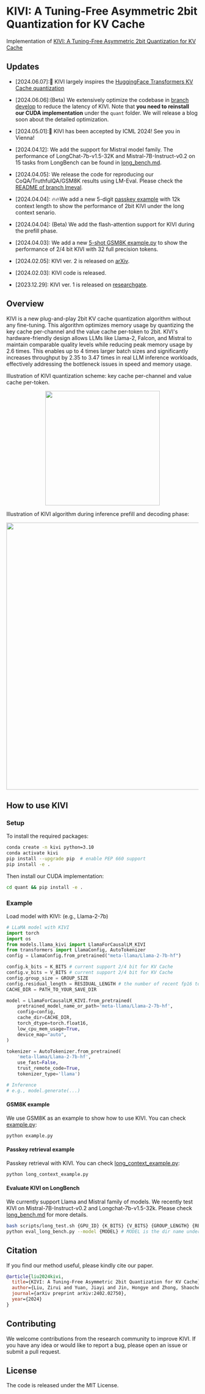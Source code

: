 # KIVI: A Tuning-Free Asymmetric 2bit Quantization for KV Cache

Implementation of [KIVI: A Tuning-Free Asymmetric 2bit Quantization for KV Cache](https://arxiv.org/abs/2402.02750)

## Updates
- [2024.06.07]:🎉 KIVI largely inspires the [HuggingFace Transformers KV Cache quantization](https://huggingface.co/docs/transformers/main/en/generation_strategies#kv-cache-quantization)
- [2024.06.06]:(Beta) We extensively optimize the codebase in [branch develop](https://github.com/jy-yuan/KIVI/tree/develop) to reduce the latency of KIVI. Note that **you need to reinstall our CUDA implementation** under the ```quant``` folder. We will release a blog soon about the detailed optimization.
- [2024.05.01]:🎉 KIVI has been accepted by ICML 2024! See you in Vienna!
- [2024.04.12]: We add the support for Mistral model family. The performance of LongChat-7b-v1.5-32K and Mistral-7B-Instruct-v0.2 on 15 tasks from LongBench can be found in [long_bench.md](./docs/long_bench.md).

- [2024.04.05]: We release the code for reproducing our CoQA/TruthfulQA/GSM8K results using LM-Eval. Please check the [README of branch lmeval](https://github.com/jy-yuan/KIVI/tree/lmeval).

- [2024.04.04]: 🔥🔥We add a new 5-digit [passkey example](./long_context_example.py) with 12k context length to show the performance of 2bit KIVI under the long context senario.

- [2024.04.04]: (Beta) We add the flash-attention support for KIVI during the prefill phase. 

- [2024.04.03]: We add a new [5-shot GSM8K example.py](./example.py) to show the performance of 2/4 bit KIVI with 32 full precision tokens.

- [2024.02.05]: KIVI ver. 2 is released on [arXiv](https://arxiv.org/abs/2402.02750).

- [2024.02.03]: KIVI code is released.

- [2023.12.29]: KIVI ver. 1 is released on [researchgate](https://www.researchgate.net/publication/376831635_KIVI_Plug-and-play_2bit_KV_Cache_Quantization_with_Streaming_Asymmetric_Quantization).

## Overview

KIVI is a new plug-and-play 2bit KV cache quantization algorithm without any fine-tuning. This algorithm optimizes memory usage by quantizing the key cache per-channel and the value cache per-token to 2bit. KIVI's hardware-friendly design allows LLMs like Llama-2, Falcon, and Mistral to maintain comparable quality levels while reducing peak memory usage by 2.6 times. This enables up to 4 times larger batch sizes and significantly increases throughput by 2.35 to 3.47 times in real LLM inference workloads, effectively addressing the bottleneck issues in speed and memory usage.

Illustration of KIVI quantization scheme: key cache per-channel and value cache per-token.
<p align="center">
<img width="300" src="./img/quant_scheme.png">
</p>

Illustration of KIVI algorithm during inference prefill and decoding phase:
<p align="center">
<img width="700" src="./img/algo.png">
</p>

## How to use KIVI

### Setup

To install the required packages:

```bash
conda create -n kivi python=3.10
conda activate kivi
pip install --upgrade pip  # enable PEP 660 support
pip install -e .
```

Then install our CUDA implementation:

```bash
cd quant && pip install -e .
```

### Example

Load model with KIVI: (e.g., Llama-2-7b)

```python
# LLaMA model with KIVI
import torch
import os
from models.llama_kivi import LlamaForCausalLM_KIVI
from transformers import LlamaConfig, AutoTokenizer
config = LlamaConfig.from_pretrained("meta-llama/Llama-2-7b-hf")

config.k_bits = K_BITS # current support 2/4 bit for KV Cache
config.v_bits = V_BITS # current support 2/4 bit for KV Cache
config.group_size = GROUP_SIZE
config.residual_length = RESIDUAL_LENGTH # the number of recent fp16 tokens
CACHE_DIR = PATH_TO_YOUR_SAVE_DIR

model = LlamaForCausalLM_KIVI.from_pretrained(
    pretrained_model_name_or_path='meta-llama/Llama-2-7b-hf',
    config=config,
    cache_dir=CACHE_DIR,
    torch_dtype=torch.float16,
    low_cpu_mem_usage=True,
    device_map="auto",
)

tokenizer = AutoTokenizer.from_pretrained(
    'meta-llama/Llama-2-7b-hf', 
    use_fast=False, 
    trust_remote_code=True, 
    tokenizer_type='llama')

# Inference
# e.g., model.generate(...)
```

#### GSM8K example
We use GSM8K as an example to show how to use KIVI. You can check [example.py](./example.py):

```bash
python example.py
```

#### Passkey retrieval example

Passkey retrieval with KIVI. You can check [long_context_example.py](./long_context_example.py):

```bash
python long_context_example.py
```

#### Evaluate KIVI on LongBench

We currently support Llama and Mistral family of models. We recently test KIVI on Mistral-7B-Instruct-v0.2 and Longchat-7b-v1.5-32k. Please check [long_bench.md](./docs/long_bench.md) for more details.
```bash
bash scripts/long_test.sh {GPU_ID} {K_BITS} {V_BITS} {GROUP_LENGTH} {RESIDUAL_LENGTH} {MODEL_NAME}
python eval_long_bench.py --model {MODEL} # MODEL is the dir name under pred/ Currently it support Llama family model and Mistral model.
```

## Citation

If you find our method useful, please kindly cite our paper.

```bibtex
@article{liu2024kivi,
  title={KIVI: A Tuning-Free Asymmetric 2bit Quantization for KV Cache},
  author={Liu, Zirui and Yuan, Jiayi and Jin, Hongye and Zhong, Shaochen and Xu, Zhaozhuo and Braverman, Vladimir and Chen, Beidi and Hu, Xia},
  journal={arXiv preprint arXiv:2402.02750},
  year={2024}
}
```

## Contributing
We welcome contributions from the research community to improve KIVI. If you have any idea or would like to report a bug, please open an issue or submit a pull request.

## License
The code is released under the MIT License.
